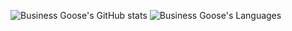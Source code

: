 ![Business Goose's GitHub stats](https://github-readme-stats.vercel.app/api?username=business-goose&show_icons=true&count_private=true&include_all_commits=true&theme=dark&hide_border=true)
![Business Goose's Languages](https://github-readme-stats.vercel.app/api/top-langs/?username=business-goose&theme=dark&hide_border=true)
<!-- thanks nichtstudiocode for this !-->
